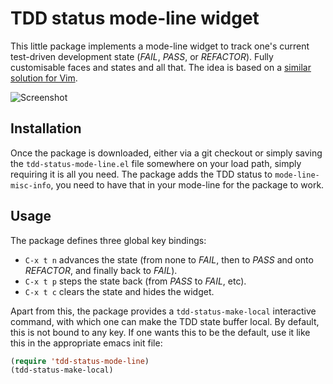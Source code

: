 TDD status mode-line widget
===========================

This little package implements a mode-line widget to track one's
current test-driven development state (*FAIL*, *PASS*, or *REFACTOR*).
Fully customisable faces and states and all that. The idea is based on
a [similar solution for Vim][athos-tdd-vim].

 [athos-tdd-vim]: https://github.com/attilammagyar/dotfiles/commit/3f0df4d86356ea33ca6054924834216ea41f20a5

![Screenshot](https://raw.github.com/algernon/tdd-status-mode-line/master/data/screenshot.png)

Installation
------------

Once the package is downloaded, either via a git checkout or simply
saving the `tdd-status-mode-line.el` file somewhere on your load path,
simply requiring it is all you need. The package adds the TDD status
to `mode-line-misc-info`, you need to have that in your mode-line for
the package to work.

Usage
-----

The package defines three global key bindings:

 * `C-x t n` advances the state (from none to *FAIL*, then to *PASS*
   and onto *REFACTOR*, and finally back to *FAIL*).
 * `C-x t p` steps the state back (from *PASS* to *FAIL*, etc).
 * `C-x t c` clears the state and hides the widget.

Apart from this, the package provides a `tdd-status-make-local`
interactive command, with which one can make the TDD state buffer
local. By default, this is not bound to any key. If one wants this to
be the default, use it like this in the appropriate emacs init file:

```lisp
(require 'tdd-status-mode-line)
(tdd-status-make-local)
```

